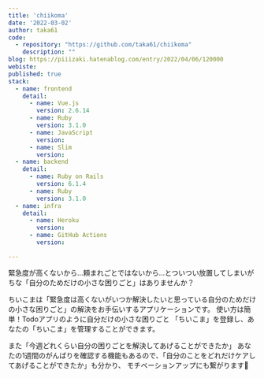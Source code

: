 ```yaml
---
title: 'chiikoma'
date: '2022-03-02'
author: taka61
code: 
  - repository: "https://github.com/taka61/chiikoma"
    description: ""
blog: https://piiizaki.hatenablog.com/entry/2022/04/06/120000
webiste: 
published: true
stack:
  - name: frontend
    detail: 
      - name: Vue.js
        version: 2.6.14 
      - name: Ruby
        version: 3.1.0
      - name: JavaScript
        version: 
      - name: Slim
        version: 
  - name: backend
    detail:
      - name: Ruby on Rails
        version: 6.1.4
      - name: Ruby
        version: 3.1.0
  - name: infra
    detail:
      - name: Heroku
        version: 
      - name: GitHub Actions
        version: 

---
```


緊急度が高くないから…頼まれごとではないから…とついつい放置してしまいがちな「自分のためだけの小さな困りごと」はありませんか？

ちいこまは「緊急度は高くないがいつか解決したいと思っている自分のためだけの小さな困りごと」の解決をお手伝いするアプリケーションです。 使い方は簡単！Todoアプリのように自分だけの小さな困りごと 「ちいこま」を登録し、あなたの「ちいこま」を管理することができます。

また「今週どれくらい自分の困りごとを解決してあげることができたか」 あなたの1週間のがんばりを確認する機能もあるので、「自分のことをどれだけケアしてあげることができたか」も分かり、 モチベーションアップにも繋がります💪



